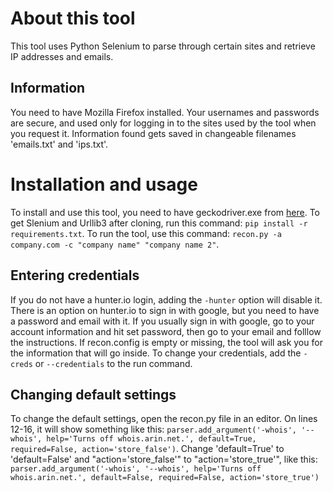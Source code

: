 # About this tool
This tool uses Python Selenium to parse through certain sites and retrieve IP addresses and emails.

## Information
You need to have Mozilla Firefox installed.  Your usernames and passwords are secure, and used only for logging in to the sites used by the tool when you request it.  Information found gets saved in changeable filenames 'emails.txt' and 'ips.txt'.

# Installation and usage
To install and use this tool, you need to have geckodriver.exe from [here](https://github.com/mozilla/geckodriver/releases).  To get Slenium and Urllib3 after cloning, run this command: ```pip install -r requirements.txt```.  To run the tool, use this command: ```recon.py -a company.com -c "company name" "company name 2"```.

## Entering credentials
If you do not have a hunter.io login, adding the ```-hunter``` option will disable it.  There is an option on hunter.io to sign in with google, but you need to have a password and email with it.  If you usually sign in with google, go to your account information and hit set password, then go to your email and folllow the instructions.  If recon.config is empty or missing, the tool will ask you for the information that will go inside.  To change your credentials, add the ```-creds``` or ```--credentials``` to the run command.

## Changing default settings
To change the default settings, open the recon.py file in an editor. On lines 12-16, it will show something like this: ```parser.add_argument('-whois', '--whois', help='Turns off whois.arin.net.', default=True, required=False, action='store_false')```.  Change 'default=True' to 'default=False' and "action='store_false'" to "action='store_true'", like this: ```parser.add_argument('-whois', '--whois', help='Turns off whois.arin.net.', default=False, required=False, action='store_true')```
